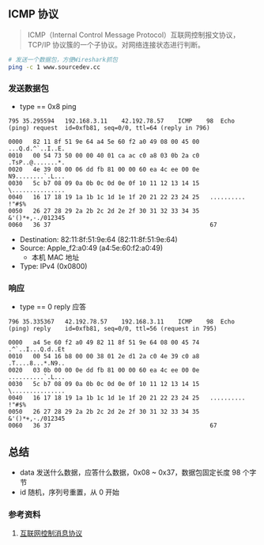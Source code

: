 ## ICMP 协议
> ICMP（Internal Control Message Protocol）互联网控制报文协议，TCP/IP 协议簇的一个子协议。对网络连接状态进行判断。

```bash
# 发送一个数据包，方便Wireshark抓包
ping -c 1 www.sourcedev.cc
```

### 发送数据包

- type == 0x8 ping
```
795	35.295594	192.168.3.11	42.192.78.57	ICMP	98	Echo (ping) request  id=0xfb81, seq=0/0, ttl=64 (reply in 796)
```

```
0000   82 11 8f 51 9e 64 a4 5e 60 f2 a0 49 08 00 45 00   ...Q.d.^`..I..E.
0010   00 54 73 50 00 00 40 01 ca ac c0 a8 03 0b 2a c0   .TsP..@.......*.
0020   4e 39 08 00 06 dd fb 81 00 00 60 ea 4c ee 00 0e   N9........`.L...
0030   5c b7 08 09 0a 0b 0c 0d 0e 0f 10 11 12 13 14 15   \...............
0040   16 17 18 19 1a 1b 1c 1d 1e 1f 20 21 22 23 24 25   .......... !"#$%
0050   26 27 28 29 2a 2b 2c 2d 2e 2f 30 31 32 33 34 35   &'()*+,-./012345
0060   36 37                                             67
```
- Destination: 82:11:8f:51:9e:64 (82:11:8f:51:9e:64)
- Source: Apple_f2:a0:49 (a4:5e:60:f2:a0:49)
    - 本机 MAC 地址
- Type: IPv4 (0x0800)

### 响应

- type == 0 reply 应答
```
796	35.335367	42.192.78.57	192.168.3.11	ICMP	98	Echo (ping) reply    id=0xfb81, seq=0/0, ttl=56 (request in 795)
```

```
0000   a4 5e 60 f2 a0 49 82 11 8f 51 9e 64 08 00 45 74   .^`..I...Q.d..Et
0010   00 54 16 b8 00 00 38 01 2e d1 2a c0 4e 39 c0 a8   .T....8...*.N9..
0020   03 0b 00 00 0e dd fb 81 00 00 60 ea 4c ee 00 0e   ..........`.L...
0030   5c b7 08 09 0a 0b 0c 0d 0e 0f 10 11 12 13 14 15   \...............
0040   16 17 18 19 1a 1b 1c 1d 1e 1f 20 21 22 23 24 25   .......... !"#$%
0050   26 27 28 29 2a 2b 2c 2d 2e 2f 30 31 32 33 34 35   &'()*+,-./012345
0060   36 37                                             67
```

## 总结
- data 发送什么数据，应答什么数据，0x08 ~ 0x37，数据包固定长度 98 个字节
- id 随机，序列号重置，从 0 开始

### 参考资料

1. [互联网控制消息协议](https://zh.wikipedia.org/wiki/%E4%BA%92%E8%81%94%E7%BD%91%E6%8E%A7%E5%88%B6%E6%B6%88%E6%81%AF%E5%8D%8F%E8%AE%AE)